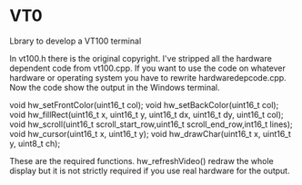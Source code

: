 # VT0
Lbrary to develop a VT100 terminal

In vt100.h there is the original copyright. I've stripped all the hardware dependent code from vt100.cpp. If you want to use the code on whatever hardware or operating system you have to rewrite hardwaredepcode.cpp. Now the code show the output in the Windows terminal.

void hw_setFrontColor(uint16_t col);
void hw_setBackColor(uint16_t col);
void hw_fillRect(uint16_t x, uint16_t y, uint16_t dx, uint16_t dy, uint16_t col);
void hw_scroll(uint16_t scroll_start_row,uint16_t scroll_end_row,int16_t lines);
void hw_cursor(uint16_t x, uint16_t y);
void hw_drawChar(uint16_t x, uint16_t y, uint8_t ch);

These are the required functions. hw_refreshVideo() redraw the whole display but it is not strictly required if you use real hardware for the output.
